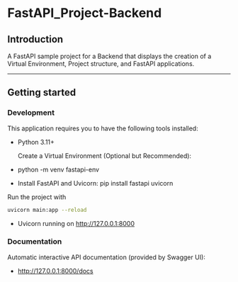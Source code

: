 # FastAPI_Project-Backend

## Introduction

A FastAPI sample project for a Backend that displays the creation of a Virtual Environment, Project structure, and FastAPI applications.

---

## Getting started

### Development

This application requires you to have the following tools installed:

- Python 3.11+

  Create a Virtual Environment (Optional but Recommended):

- python -m venv fastapi-env

- Install FastAPI and Uvicorn:
  pip install fastapi uvicorn

Run the project with

```sh
uvicorn main:app --reload
```

- Uvicorn running on http://127.0.0.1:8000

### Documentation

Automatic interactive API documentation (provided by Swagger UI):

- http://127.0.0.1:8000/docs
